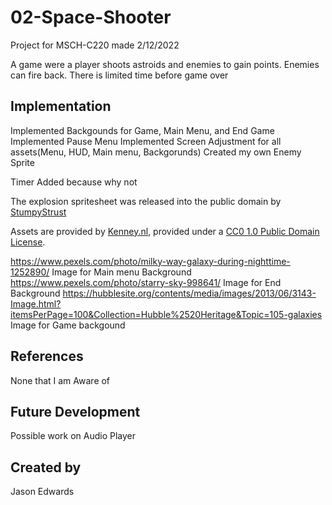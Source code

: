 # 02-Space-Shooter

Project for MSCH-C220 made 2/12/2022

A game were a player shoots astroids and enemies to gain points. Enemies can fire back. There is limited time before game over

## Implementation

Implemented Backgounds for Game, Main Menu, and End Game
Implemented Pause Menu
Implemented Screen Adjustment for all assets(Menu, HUD, Main menu, Backgorunds)
Created my own Enemy Sprite 

Timer Added because why not

The explosion spritesheet was released into the public domain by [StumpyStrust](https://opengameart.org/content/explosion-sheet)

Assets are provided by [Kenney.nl](https://kenney.nl/assets/space-shooter-extension), provided under a [CC0 1.0 Public Domain License](https://creativecommons.org/publicdomain/zero/1.0/).

https://www.pexels.com/photo/milky-way-galaxy-during-nighttime-1252890/ Image for Main menu Background
https://www.pexels.com/photo/starry-sky-998641/ Image for End Background
https://hubblesite.org/contents/media/images/2013/06/3143-Image.html?itemsPerPage=100&Collection=Hubble%2520Heritage&Topic=105-galaxies Image for Game backgound

## References
None that I am Aware of

## Future Development
Possible work on Audio Player 
## Created by
Jason Edwards
